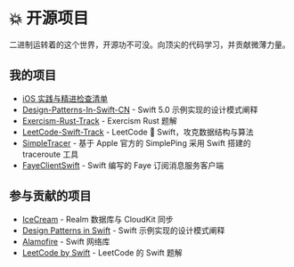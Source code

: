 # 💥 开源项目

二进制运转着的这个世界，开源功不可没。向顶尖的代码学习，并贡献微薄力量。

## 我的项目

- [iOS 实践与精进检查清单](https://github.com/Binlogo/iOS-Practice-Checklist)
- [Design-Patterns-In-Swift-CN](https://github.com/Binlogo/Design-Patterns-In-Swift-CN) - Swift 5.0 示例实现的设计模式阐释
- [Exercism-Rust-Track](https://github.com/Binlogo/Exercism-Rust-Track) - Exercism Rust 题解
- [LeetCode-Swift-Track](https://github.com/Binlogo/LeetCode-Swift-Track) - LeetCode 💖 Swift，攻克数据结构与算法
- [SimpleTracer](https://github.com/Binlogo/SimpleTracer) - 基于 Apple 官方的 SimplePing 采用 Swift 搭建的 traceroute 工具
- [FayeClientSwift](https://github.com/Binlogo/FayeClientSwift) - Swift 编写的 Faye 订阅消息服务客户端

## 参与贡献的项目

- [IceCream](https://github.com/caiyue1993/IceCream) - Realm 数据库与 CloudKit 同步
- [Design Patterns in Swift](https://github.com/ochococo/Design-Patterns-In-Swift) - Swift 示例实现的设计模式阐释
- [Alamofire](https://github.com/Alamofire/Alamofire) - Swift 网络库
- [LeetCode by Swift](https://github.com/soapyigu/LeetCode-Swift) - LeetCode 的 Swift 题解
